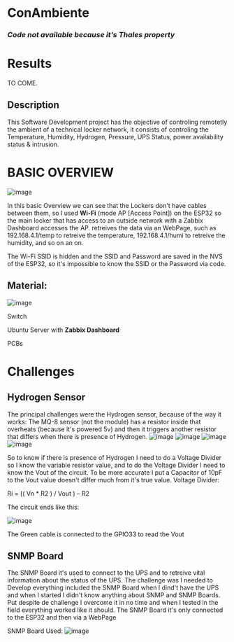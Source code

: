 # ConAmbiente
### ***Code not available because it's Thales property***
# Results
TO COME.


## Description
This Software Development project has the objective of controling remotetly the ambient of a technical locker network, it consists of controling the Temperature, Humidity, Hydrogen, Pressure, UPS Status, power availability status & intrusion.
# BASIC OVERVIEW
![image](https://github.com/Bolofofopt/Projects/assets/145719526/0aaafd33-6b8b-493c-b998-7722c108914d)

In this basic Overview we can see that the Lockers don't have cables between them, so I used **Wi-Fi** (mode AP [Access Point]) on the ESP32 so the main locker that has access to an outside network with a Zabbix Dashboard accesses the AP. retreives the data via an WebPage, such as 192.168.4.1/temp to retreive the temperature, 192.168.4.1/humi to retreive the humidity, and so on an on.

The Wi-Fi SSID is hidden and the SSID and Password are saved in the NVS of the ESP32, so it's impossible to know the SSID or the Password via code.


## Material:
![image](https://github.com/Bolofofopt/Projects/assets/145719526/a83d0e6c-b4b6-439e-8125-49cf28909e42)


Switch

Ubuntu Server with **Zabbix Dashboard**

PCBs
# Challenges
## Hydrogen Sensor
The principal challenges were the Hydrogen sensor, because of the way it works:
  The MQ-8 sensor (not the module) has a resistor inside that overheats (because it's powered 5v) and then it triggers another resistor that differs when there is presence of Hydrogen.
![image](https://github.com/Bolofofopt/Projects/assets/145719526/7fed941b-467f-49df-b0c2-84ad026ec0eb)
![image](https://github.com/Bolofofopt/Projects/assets/145719526/865fafb1-5018-4fa9-aa36-45f77d1b2351)
![image](https://github.com/Bolofofopt/Projects/assets/145719526/7137e6d4-4299-47e9-a321-b86748789df3)
![image](https://github.com/Bolofofopt/Projects/assets/145719526/ddcd7bb2-1ea9-4fc0-a8a9-346f98c25801)



So to know if there is presence of Hydrogen I need to do a Voltage Divider so I know the variable resistor value, and to do the Voltage Divider I need to know the Vout of the circuit. To be more accurate I put a Capacitor of 10pF to the Vout value doesn't differ much from it's true value.
Voltage Divider:

Ri = (( Vn * R2 ) / Vout ) – R2 

The circuit ends like this:


![image](https://github.com/Bolofofopt/Projects/assets/145719526/2e36d4c6-7d03-4287-9450-c6602016e6c0)

The Green cable is connected to the GPIO33 to read the Vout


## SNMP Board
The SNMP Board it's used to connect to the UPS and to retreive vital information about the status of the UPS.
The challenge was I needed to Develop everything included the SNMP Board when I dind't have the UPS and when I started I didn't know anything about SNMP and SNMP Boards. Put despite de challenge I overcome it in no time and when I tested in the field everything worked like it should. The SNMP Board it's only connected to the ESP32 and then via a WebPage

SNMP Board Used:
![image](https://github.com/Bolofofopt/Projects/assets/145719526/26e4ed73-1275-4340-bc54-d26757b5d482)

